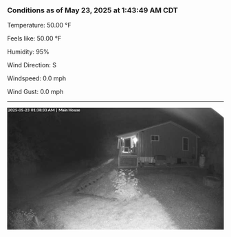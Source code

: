 ### Conditions as of May 23, 2025 at 1:43:49 AM CDT 

Temperature: 50.00 &deg;F

Feels like: 50.00 &deg;F

Humidity: 95%

Wind Direction: S

Windspeed: 0.0 mph

Wind Gust: 0.0 mph

---

<img src="./images/latest.jpeg"/>

